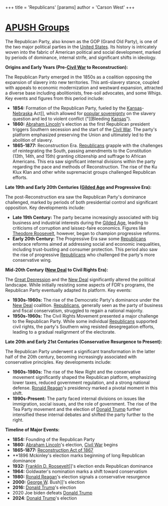 +++
 title = 'Republicans'
[params]
	author = 'Carson West'
+++

# [APUSH Groups](./../apush-groups/)

The Republican Party, also known as the GOP (Grand Old Party), is one of the two major political parties in the [United States](./../united-states/).  Its history is intricately woven into the fabric of American political and social development, marked by periods of dominance, internal strife, and significant shifts in ideology.

**Origins and Early Years (Pre-[Civil War](./../civil-war/) to Reconstruction):**

The Republican Party emerged in the 1850s as a coalition opposing the expansion of slavery into new territories.  This anti-slavery stance, coupled with appeals to economic modernization and westward expansion, attracted a diverse base including abolitionists, free-soil advocates, and some Whigs.  Key events and figures from this period include:

* **1854:** Formation of the Republican Party, fueled by the [Kansas](./../kansas/)-[Nebraska](./../nebraska/) Act]], which allowed for [popular sovereignty](./../popular-sovereignty/) on the slavery question and led to violent conflict ("[[Bleeding [Kansas](./../kansas/)").
* **1860:** [Abraham Lincoln](./../abraham-lincoln/)'s election as the first Republican president triggers Southern secession and the start of the [Civil War](./../civil-war/).  The party's platform emphasized preserving the Union and ultimately led to the abolition of slavery.
* **1865-1877:** Reconstruction Era.  [Republicans](./../republicans/) grapple with the challenges of reintegrating the South, passing amendments to the Constitution (13th, 14th, and 15th) granting citizenship and suffrage to African Americans. This era saw significant internal divisions within the party regarding the pace and methods of Reconstruction.  The rise of the Ku Klux Klan and other white supremacist groups challenged Republican efforts.

**Late 19th and Early 20th Centuries ([Gilded Age](./../gilded-age/) and Progressive Era):**

The post-Reconstruction era saw the Republican Party's dominance challenged, marked by periods of both presidential control and significant opposition.  Key developments include:

* **Late 19th Century:** The party became increasingly associated with big business and industrial interests during the [Gilded Age](./../gilded-age/), leading to criticisms of corruption and laissez-faire economics.  Figures like [Theodore Roosevelt](./../theodore-roosevelt/), however, began to champion progressive reforms.
* **Early 20th Century:** The Progressive Era saw some [Republicans](./../republicans/) embrace reforms aimed at addressing social and economic inequalities, including trust-busting and consumer protection.  This period also saw the rise of progressive [Republicans](./../republicans/) who challenged the party's more conservative wing.

**Mid-20th Century ([New Deal](./../new-deal/) to Civil Rights Era):**

The [Great Depression](./../great-depression/) and the [New Deal](./../new-deal/) significantly altered the political landscape.  While initially resisting some aspects of FDR's programs, the Republican Party eventually adapted its platform.  Key events:

* **1930s-1960s:** The rise of the Democratic Party's dominance under the [New Deal](./../new-deal/) coalition. [Republicans](./../republicans/), generally seen as the party of business and fiscal conservatism, struggled to regain a national majority.
* **1950s-1960s:**  The Civil Rights Movement presented a major challenge to the Republican Party. While some individual [Republicans](./../republicans/) supported civil rights, the party's Southern wing resisted desegregation efforts, leading to a gradual realignment of the electorate.

**Late 20th and Early 21st Centuries (Conservative Resurgence to Present):**

The Republican Party underwent a significant transformation in the latter half of the 20th century, becoming increasingly associated with conservative principles.  Key developments include:

* **1960s-1980s:** The rise of the New Right and the conservative movement significantly shaped the Republican platform, emphasizing lower taxes, reduced government regulation, and a strong national defense.  [Ronald Reagan](./../ronald-reagan/)'s presidency marked a pivotal moment in this shift.
* **1990s-Present:**  The party faced internal divisions on issues like immigration, social issues, and the role of government.  The rise of the Tea Party movement and the election of [Donald Trump](./../donald-trump/) further intensified these internal debates and shifted the party further to the right.

**Timeline of Major Events:**

* **1854:** Founding of the Republican Party
* **1860:** [Abraham Lincoln](./../abraham-lincoln/)'s election, [Civil War](./../civil-war/) begins
* **1865-1877:** [Reconstruction Act of 1867](./../reconstruction-act-of-1867/)
* **1896 Mckinley's election marks beginning of long Republican dominance
* **1932:** [Franklin D. Roosevelt](./../franklin-d.-roosevelt/)]]'s election ends Republican dominance
* **1964:** Goldwater's nomination marks a shift toward conservatism
* **1980:** [Ronald Reagan](./../ronald-reagan/)'s election signals a conservative resurgence
* **2000:** [George W](./../george-w/). Bush]]'s election
* **2016:** [Donald Trump](./../donald-trump/)'s election
* 2020 Joe biden defeats [Donald Trump](./../donald-trump/)
* **2024**: [Donald Trump](./../donald-trump/)'s election


